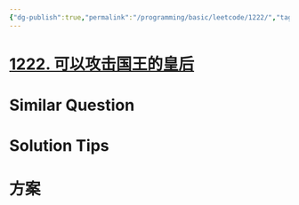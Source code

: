 ```yaml
---
{"dg-publish":true,"permalink":"/programming/basic/leetcode/1222/","tags":["leetcode/array/matrix","leetcode/unsolved"]}
---
```



# [1222. 可以攻击国王的皇后](https://leetcode.cn/problems/queens-that-can-attack-the-king/description/?envType=daily-question&envId=2023-09-14)

# Similar Question

# Solution Tips

# 方案
